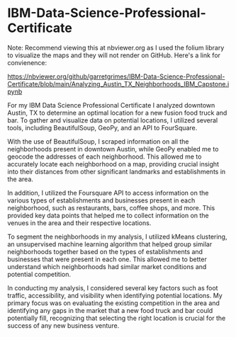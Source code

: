# IBM-Data-Science-Professional-Certificate

Note: Recommend viewing this at nbviewer.org as I used the folium library to visualize the maps and they will not render on GitHub. Here's a link for convienence:

https://nbviewer.org/github/garretgrimes/IBM-Data-Science-Professional-Certificate/blob/main/Analyzing_Austin_TX_Neighborhoods_IBM_Capstone.ipynb

For my IBM Data Science Professional Certificate I analyzed downtown Austin, TX to determine an optimal location for a new fusion food truck and bar. To gather and visualize data on potential locations, I utilized several tools, including BeautifulSoup, GeoPy, and an API to FourSquare.

With the use of BeautifulSoup, I scraped information on all the neighborhoods present in downtown Austin, while GeoPy enabled me to geocode the addresses of each neighborhood. This allowed me to accurately locate each neighborhood on a map, providing crucial insight into their distances from other significant landmarks and establishments in the area.

In addition, I utilized the Foursquare API to access information on the various types of establishments and businesses present in each neighborhood, such as restaurants, bars, coffee shops, and more. This provided key data points that helped me to collect information on the venues in the area and their respective locations.

To segment the neighborhoods in my analysis, I utilized kMeans clustering, an unsupervised machine learning algorithm that helped group similar neighborhoods together based on the types of establishments and businesses that were present in each one. This allowed me to better understand which neighborhoods had similar market conditions and potential competition.

In conducting my analysis, I considered several key factors such as foot traffic, accessibility, and visibility when identifying potential locations. My primary focus was on evaluating the existing competition in the area and identifying any gaps in the market that a new food truck and bar could potentially fill, recognizing that selecting the right location is crucial for the success of any new business venture.
